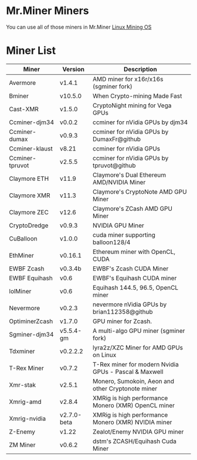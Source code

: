 # Mr.Miner Miners
You can use all of those miners in Mr.Miner [Linux Mining OS](https://mrminer.co)


# Miner List

| Miner | Version | Description |
| ----------------- | ------------- | ------------- |
| Avermore | v1.4.1 | AMD miner for x16r/x16s (sgminer fork) |
| Bminer | v10.5.0 | When Crypto-mining Made Fast |
| Cast-XMR | v1.5.0 | CryptoNight mining for Vega GPUs |
| Ccminer-djm34 | v0.0.2 | ccminer for nVidia GPUs by djm34 |
| Ccminer-dumax | v0.9.3 | ccminer for nVidia GPUs by DumaxFr@github |
| Ccminer-klaust | v8.21 | ccminer for nVidia GPUs |
| Ccminer-tpruvot | v2.5.5 | ccminer for nVidia GPUs by tpruvot@github |
| Claymore ETH | v11.9 | Claymore's Dual Ethereum AMD/NVIDIA Miner |
| Claymore XMR | v11.3 | Claymore's CryptoNote AMD GPU Miner |
| Claymore ZEC | v12.6 | Claymore's ZCash AMD GPU Miner |
| CryptoDredge | v0.9.3 | NVIDIA GPU Miner |
| CuBalloon | v1.0.0 | cuda miner supporting balloon128/4 |
| EthMiner | v0.16.1 | Ethereum miner with OpenCL, CUDA |
| EWBF Zcash | v0.3.4b | EWBF's Zcash CUDA Miner  |
| EWBF Equihash | v0.6 | EWBF's Equihash CUDA miner |
| lolMiner | v0.6 | Equihash 144.5, 96.5, OpenCL miner |
| Nevermore | v0.2.3 | nevermore nVidia GPUs by brian112358@github |
| OptiminerZcash | v1.7.0 | GPU miner for Zcash. |
| Sgminer-djm34 | v5.5.4-gm | A multi-algo GPU miner (sgminer fork) |
| Tdxminer | v0.2.2.2 | lyra2z/XZC Miner for AMD GPUs on Linux |
| T-Rex Miner | v0.7.2 | T-Rex miner for modern Nvidia GPUs - Pascal & Maxwell |
| Xmr-stak  | v2.5.1 | Monero, Sumokoin, Aeon and other Cryptonote miner |
| Xmrig-amd | v2.8.4 | XMRig is high performance Monero (XMR) OpenCL miner |
| Xmrig-nvidia | v2.7.0-beta | XMRig is high performance Monero (XMR) NVIDIA miner |
| Z-Enemy | v1.22 | Zealot/Enemy NVIDIA GPU miner |
| ZM Miner | v0.6.2 | dstm's ZCASH/Equihash Cuda Miner |
